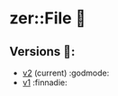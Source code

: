 # zer::File  :new_moon_with_face:

## Versions  :scroll::
- [v2](https://github.com/ZERDICORP/file-lib/tree/v2) (current) :godmode: </br>
- [v1](https://github.com/ZERDICORP/file-lib/tree/v1) :finnadie:
